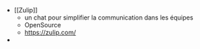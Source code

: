 - [[Zulip]]
	- un chat pour simplifier la communication dans les équipes
	- OpenSource
	- https://zulip.com/
-
